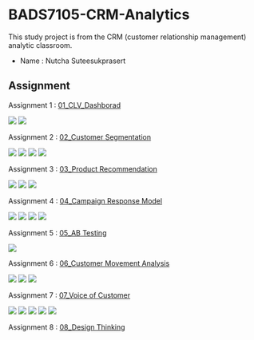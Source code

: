 # BADS7105-CRM-Analytics
This study project is from the CRM (customer relationship management) analytic classroom.
* Name : Nutcha Suteesukprasert 


## Assignment
Assignment 1 : [01_CLV_Dashborad](./01_CLV_Dashborad/)  

[![](https://img.shields.io/badge/-Dashboard-brightgreen)](#) [![](https://img.shields.io/badge/-Power--BI-brightgreen)](#) 

Assignment 2 : [02_Customer Segmentation](./02_Customer%20Segmentation) 

[![](https://img.shields.io/badge/-K--Means-brightgreen)](#) [![](https://img.shields.io/badge/-Python-brightgreen)](#) [![](https://img.shields.io/badge/-GoogleColab-brightgreen)](#) [![](https://img.shields.io/badge/-NetworkX-brightgreen)](#)  

Assignment 3 : [03_Product Recommendation](./03_Product%20Recommendation)  

[![](https://img.shields.io/badge/-Market--Basket-brightgreen)](#)  [![](https://img.shields.io/badge/-Python-brightgreen)](#) [![](https://img.shields.io/badge/-Google--Colab-brightgreen)](#) 

Assignment 4 : [04_Campaign Response Model](./04_Campaign%20Response%20Model) 

[![](https://img.shields.io/badge/-Python-brightgreen)](#) [![](https://img.shields.io/badge/-XGBoot-brightgreen)](#) [![](https://img.shields.io/badge/-SMOTE-brightgreen)](#) [![](https://img.shields.io/badge/-RandomizedSearchCV-brightgreen)](#)

Assignment 5 : [05_AB Testing](./05_AB%20Testing) 

[![](https://img.shields.io/badge/-Survey-brightgreen)](#) 

Assignment 6 : [06_Customer Movement Analysis](./06_Customer%20Movement%20Analysis) 

[![](https://img.shields.io/badge/-SQL-brightgreen)](#) [![](https://img.shields.io/badge/-BigQuery-brightgreen)](#) [![](https://img.shields.io/badge/-Google--Data--Studio-brightgreen)](#)  

Assignment 7 : [07_Voice of Customer](./07_Voice%20of%20Customer) 

[![](https://img.shields.io/badge/-K--Means-brightgreen)](#) [![](https://img.shields.io/badge/-Python-brightgreen)](#) [![](https://img.shields.io/badge/-Google--Colab-brightgreen)](#) 
[![](https://img.shields.io/badge/-Cosine--similarity-brightgreen)](#) [![](https://img.shields.io/badge/-pythainlp-brightgreen)](#) 

Assignment 8 : [08_Design Thinking](./08_Design%20Thinking) 

